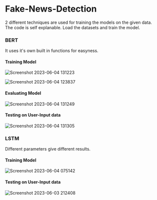 # Fake-News-Detection

2 different techniques are used for training the models on the given data. The code is self explanable.
Load the datasets and train the model.

### BERT

It uses it's own built in functions for easyness.

#### Training Model

![Screenshot 2023-06-04 131223](https://github.com/Haseeeb21/Fake-News-Detection/assets/91841622/0a62315b-6c53-4a4b-90c8-996acc3df6d8)

![Screenshot 2023-06-04 123837](https://github.com/Haseeeb21/Fake-News-Detection/assets/91841622/6b92658b-6156-4cab-8552-26fcd06afb75)

#### Evaluating Model

![Screenshot 2023-06-04 131249](https://github.com/Haseeeb21/Fake-News-Detection/assets/91841622/c466494f-eff6-487a-ac68-b889ec01dd80)



#### Testing on User-Input data

![Screenshot 2023-06-04 131305](https://github.com/Haseeeb21/Fake-News-Detection/assets/91841622/f0b57ef2-39a5-4043-be30-311ae2493313)



### LSTM

Different parameters give different results.

#### Training Model

![Screenshot 2023-06-04 075142](https://github.com/Haseeeb21/Fake-News-Detection/assets/91841622/6ac988a3-a56a-40eb-ac95-116cf166a86c)

#### Testing on User-Input data

![Screenshot 2023-06-03 212408](https://github.com/Haseeeb21/Fake-News-Detection/assets/91841622/d168c32a-9944-4360-aac8-943cbad5cf96)

